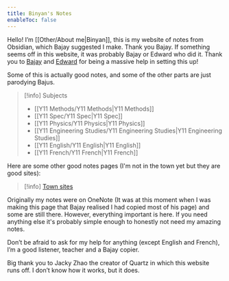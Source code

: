 ```yaml
---
title: Binyan's Notes
enableToc: false
---
```


Hello! I’m [[Other/About me|Binyan]], this is my website of notes from Obsidian, which Bajay suggested I make. Thank you Bajay. If something seems off in this website, it was probably Bajay or Edward who did it. Thank you to [Bajay](https://baju-s.toomwn.xyz/) and [Edward](https://github.com/eddietheed) for being a massive help in setting this up!

Some of this is actually good notes, and some of the other parts are just parodying Bajus.

> [!info] Subjects
> 
> - [[Y11 Methods/Y11 Methods|Y11 Methods]]
> - [[Y11 Spec/Y11 Spec|Y11 Spec]]
> - [[Y11 Physics/Y11 Physics|Y11 Physics]]
> - [[Y11 Engineering Studies/Y11 Engineering Studies|Y11 Engineering Studies]]
> - [[Y11 English/Y11 English|Y11 English]]
> - [[Y11 French/Y11 French|Y11 French]]

Here are some other good notes pages (I'm not in the town yet but they are good sites):
> [!info] [Town sites](https://baju-s.toomwn.xyz/-Home-Page/Other-Town-Sites)

Originally my notes were on OneNote (It was at this moment when I was making this page that Bajay realised I had copied most of his page) and some are still there. However, everything important is here. If you need anything else it's probably simple enough to honestly not need my amazing notes.

Don’t be afraid to ask for my help for anything (except English and French), I’m a good listener, teacher and a Bajay copier.

Big thank you to Jacky Zhao the creator of Quartz in which this website runs off. I don’t know how it works, but it does.